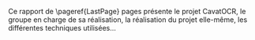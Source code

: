Ce rapport de \pageref{LastPage} pages présente le projet CavatOCR, le groupe
en charge de sa réalisation, la réalisation du projet elle-même, les
différentes techniques utilisées…
